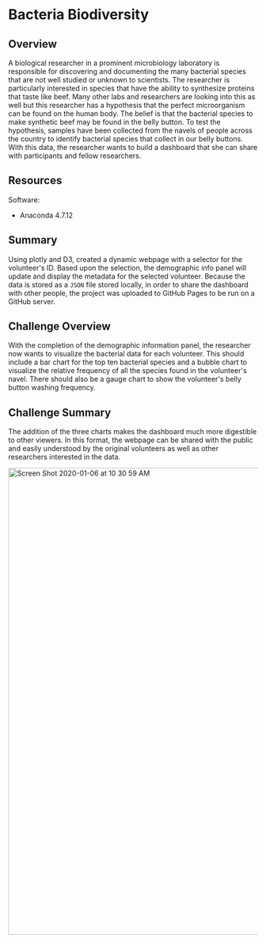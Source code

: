 # Bacteria Biodiversity

## Overview
A biological researcher in a prominent microbiology laboratory is responsible for discovering and documenting the many bacterial species that are not well studied or unknown to scientists. The researcher is particularly interested in species that have the ability to synthesize proteins that taste like beef. Many other labs and researchers are looking into this as well but this researcher has a hypothesis that the perfect microorganism can be found on the human body. The belief is that the bacterial species to make synthetic beef may be found in the belly button. To test the hypothesis, samples have been collected from the navels of people across the country to identify bacterial species that collect in our belly buttons. With this data, the researcher wants to build a dashboard that she can share with participants and fellow researchers. 

## Resources
Software:
- Anaconda 4.7.12

## Summary
Using plotly and D3, created a dynamic webpage with a selector for the volunteer's ID. Based upon the selection, the demographic info panel will update and display the metadata for the selected volunteer. Because the data is stored as a `JSON` file stored locally, in order to share the dashboard with other people, the project was uploaded to GitHub Pages to be run on a GitHub server. 

## Challenge Overview
With the completion of the demographic information panel, the researcher now wants to visualize the bacterial data for each volunteer. This should include a bar chart for the top ten bacterial species and a bubble chart to visualize the relative frequency of all the species found in the volunteer's navel. There should also be a gauge chart to show the volunteer's belly button washing frequency. 

## Challenge Summary
The addition of the three charts makes the dashboard much more digestible to other viewers. In this format, the webpage can be shared with the public and easily understood by the original volunteers as well as other researchers interested in the data. 

<img width="941" alt="Screen Shot 2020-01-06 at 10 30 59 AM" src="https://user-images.githubusercontent.com/32782443/71845558-6ca4b400-307d-11ea-9ed4-4d2940f241af.png">
